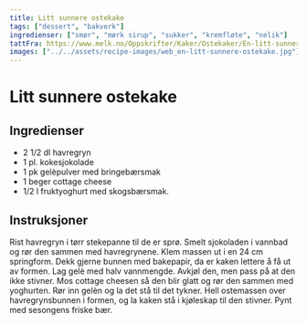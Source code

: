```yaml
---
title: Litt sunnere ostekake
tags: ["dessert", "bakverk"]
ingredienser: ["smør", "mørk sirup", "sukker", "kremfløte", "nelik"]
tattFra: https://www.melk.no/Oppskrifter/Kaker/Ostekaker/En-litt-sunnere-ostekake
images: ["../../assets/recipe-images/web_en-litt-sunnere-ostekake.jpg"]
---
```


# Litt sunnere ostekake

## Ingredienser

- 2 1/2 dl havregryn
- 1 pl. kokesjokolade
- 1 pk gelèpulver med bringebærsmak
- 1 beger cottage cheese
- 1/2 l fruktyoghurt med skogsbærsmak.

## Instruksjoner

Rist havregryn i tørr stekepanne til de er sprø. Smelt sjokoladen i vannbad og rør den sammen med havregrynene. Klem massen ut i en 24 cm springform. Dekk gjerne bunnen med bakepapir, da er kaken lettere å få ut av formen. Lag gelè med halv vannmengde. Avkjøl den, men pass på at den ikke stivner. Mos cottage cheesen så den blir glatt og rør den sammen med yoghurten. Rør inn gelèn og la det stå til det tykner. Hell ostemassen over havregrynsbunnen i formen, og la kaken stå i kjøleskap til den stivner. Pynt med sesongens friske bær.
